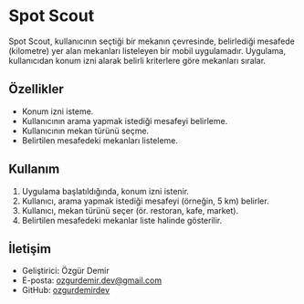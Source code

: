 # Spot Scout

Spot Scout, kullanıcının seçtiği bir mekanın çevresinde, belirlediği mesafede (kilometre) yer alan mekanları listeleyen bir mobil uygulamadır. Uygulama, kullanıcıdan konum izni alarak belirli kriterlere göre mekanları sıralar.

## Özellikler
- Konum izni isteme.
- Kullanıcının arama yapmak istediği mesafeyi belirleme.
- Kullanıcının mekan türünü seçme.
- Belirtilen mesafedeki mekanları listeleme.

## Kullanım
1. Uygulama başlatıldığında, konum izni istenir.
2. Kullanıcı, arama yapmak istediği mesafeyi (örneğin, 5 km) belirler.
3. Kullanıcı, mekan türünü seçer (ör. restoran, kafe, market).
4. Belirtilen mesafedeki mekanlar liste halinde gösterilir.

## İletişim
- Geliştirici: Özgür Demir
- E-posta: [ozgurdemir.dev@gmail.com](mailto:ozgurdemir.dev@gmail.com)
- GitHub: [ozgurdemirdev](https://github.com/ozgurdemirdev)
